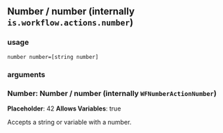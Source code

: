 
## Number / number (internally `is.workflow.actions.number`)


### usage
`number number=[string number]`

### arguments
### Number: Number / number (internally `WFNumberActionNumber`)
**Placeholder**: 42
**Allows Variables**: true


Accepts a string 
or variable
with a number.
